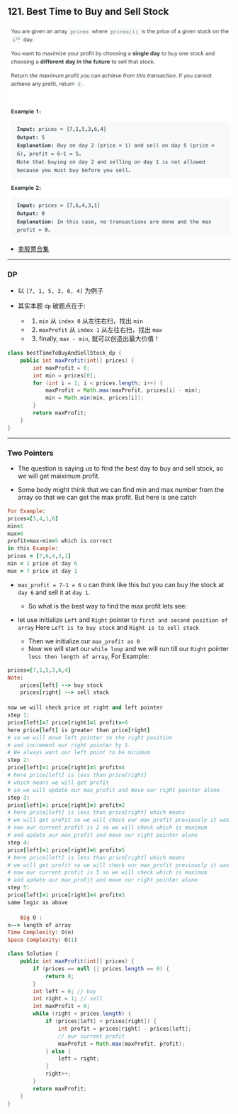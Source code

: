 ## 121. Best Time to Buy and Sell Stock
![](img/2022-05-03-14-03-49.png)


- [卖股票合集](https://www.youtube.com/watch?v=USEFjOtuyA4&t=331s)

---

### DP

- 以 `[7, 1, 5, 3, 6, 4]` 为例子

- 其实本题 `dp` 破题点在于:
  - 1. `min` 从 `index 0` 从左往右扫，找出 `min`
  - 2. `maxProfit` 从 `index 1` 从左往右扫，找出 `max`
  - 3. finally, `max - min`, 就可以创造出最大价值！


```java
class bestTimeToBuyAndSellStock_dp {
    public int maxProfit(int[] prices) {
        int maxProfit = 0;
        int min = prices[0];
        for (int i = 1; i < prices.length; i++) {
            maxProfit = Math.max(maxProfit, prices[i] - min);
            min = Math.min(min, prices[i]);
        }
        return maxProfit;
    }
}
```

---
### Two Pointers

- The question is saying us to find the best day to buy and sell stock, 
  so we will get maiximum profit.

- Some body might think that we can find min and max number from the array 
  so that we can get the max profit. But here is one catch

```ruby
For Example:
prices=[3,4,1,6]
min=1
max=6
profit=max-min=5 which is correct 
in this Example:
prices = [7,6,4,3,1]
min = 1 price at day 6
max = 7 price at day 1
```

- `max_profit = 7-1 = 6` u can think like this but you can buy the stock at `day 6` 
  and sell it at `day 1`.
  - So what is the best way to  find the max profit lets see:

- let use initialize `Left` and `Right` pointer to 
  `first and second position of array` Here `Left is to buy stock` 
  and `Right is to sell stock`
  - Then we initialize our `max_profit as 0`
  - Now we will start our `while loop` and we will run till 
    our `Right` pointer `less then length of array`, For Example:

```ruby
prices=[7,1,5,3,6,4]
Note:
    prices[left] --> buy stock
    prices[right] --> sell stock

now we will check price at right and left pointer
step 1:
price[left]=7 price[right]=1 profit=-6
here price[left] is greater than price[right] 
# so we will move left pointer to the right position 
# and increment our right pointer by 1. 
# We always want our left point to be minimum
step 2:
price[left]=1 price[right]=5 profit=4
# here price[left] is less than price[right] 
# which means we will get profit 
# so we will update our max_profit and move our right pointer alone
step 3:
price[left]=1 price[right]=3 profit=2
# here price[left] is less than price[right] which means 
# we will get profit so we will check our max_profit previously it was 4 
# now our current profit is 2 so we will check which is maximum 
# and update our max_profit and move our right pointer alone
step 4:
price[left]=1 price[right]=6 profit=5
# here price[left] is less than price[right] which means 
# we will get profit so we will check our max_profit previously it was 4 
# now our current profit is 5 so we will check which is maximum 
# and update our max_profit and move our right pointer alone
step 5:
price[left]=1 price[right]=4 profit=3
same logic as above

	Big O :
n--> length of array
Time Complexity: O(n)
Space Complexity: O(1)
```

```java
class Solution {
    public int maxProfit(int[] prices) {
        if (prices == null || prices.length == 0) {
            return 0;
        }
        int left = 0; // buy 
        int right = 1; // sell
        int maxProfit = 0;
        while (right < prices.length) {
            if (prices[left] < prices[right]) {
                int profit = prices[right] - prices[left];
                // our current profit
                maxProfit = Math.max(maxProfit, profit);
            } else {
                left = right;
            }
            right++;
        }
        return maxProfit;
    }
}
```

